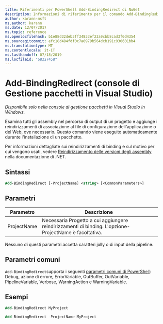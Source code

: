 ```yaml
---
title: Riferimenti per PowerShell Add-BindingRedirect di NuGet
description: Informazioni di riferimento per il comando Add-BindingRedirect di PowerShell nella console di gestione pacchetti NuGet in Visual Studio.
author: karann-msft
ms.author: karann
ms.date: 12/07/2017
ms.topic: reference
ms.openlocfilehash: b1e88d32deb3ff34833ef22a9cbb8cad3f0d4354
ms.sourcegitcommit: efc18d484fdf0c7a8979b564dcb191c030601bb4
ms.translationtype: MT
ms.contentlocale: it-IT
ms.lasthandoff: 07/18/2019
ms.locfileid: "68327458"
---
```

# <a name="add-bindingredirect-package-manager-console-in-visual-studio"></a>Add-BindingRedirect (console di Gestione pacchetti in Visual Studio)

*Disponibile solo nella [console di gestione pacchetti](../../consume-packages/install-use-packages-powershell.md) in Visual Studio in Windows.*

Esamina tutti gli assembly nel percorso di output di un progetto e aggiunge i reindirizzamenti di associazione al file di configurazione dell'applicazione o del Web, ove necessario. Questo comando viene eseguito automaticamente durante l'installazione di un pacchetto.

Per informazioni dettagliate sui reindirizzamenti di binding e sul motivo per cui vengono usati, vedere [Reindirizzamento delle versioni degli assembly](/dotnet/framework/configure-apps/redirect-assembly-versions) nella documentazione di .NET.

## <a name="syntax"></a>Sintassi

```ps
Add-BindingRedirect [-ProjectName] <string> [<CommonParameters>]
```

## <a name="parameters"></a>Parametri

| Parametro | Descrizione |
| --- | --- |
| ProjectName | Necessaria Progetto a cui aggiungere reindirizzamenti di binding. L'opzione-ProjectName è facoltativa. |

Nessuno di questi parametri accetta caratteri jolly o di input della pipeline.

## <a name="common-parameters"></a>Parametri comuni

`Add-BindingRedirect`supporta i seguenti [parametri comuni di PowerShell](http://go.microsoft.com/fwlink/?LinkID=113216): Debug, azione di errore, ErrorVariable, OutBuffer, OutVariable, PipelineVariable, Verbose, WarningAction e WarningVariable.

## <a name="examples"></a>Esempi

```ps
Add-BindingRedirect MyProject

Add-BindingRedirect -ProjectName MyProject
```